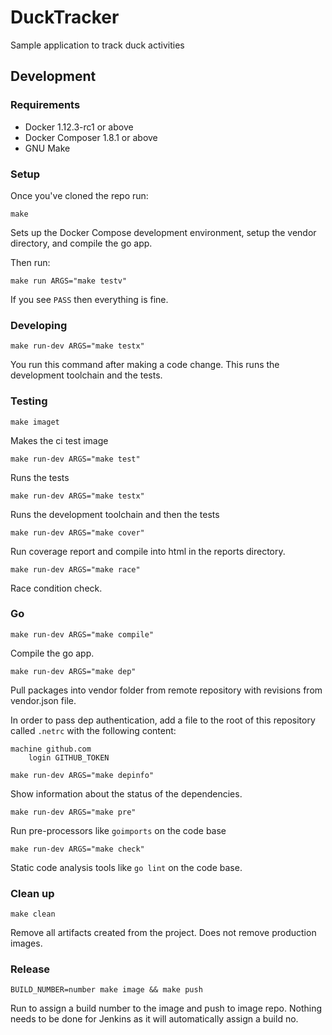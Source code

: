 # DuckTracker
Sample application to track duck activities

## Development

### Requirements
- Docker 1.12.3-rc1 or above
- Docker Composer 1.8.1 or above
- GNU Make

### Setup
Once you've cloned the repo run:

```
make
```

Sets up the Docker Compose development environment, setup the vendor directory, and compile the go app.

Then run:

```
make run ARGS="make testv"
```

If you see `PASS` then everything is fine.

### Developing

```
make run-dev ARGS="make testx"
```

You run this command after making a code change. This runs the development toolchain and the tests.

### Testing
```
make imaget
```

Makes the ci test image

```
make run-dev ARGS="make test"
```

Runs the tests

```
make run-dev ARGS="make testx"
```

Runs the development toolchain and then the tests

```
make run-dev ARGS="make cover"
```

Run coverage report and compile into html in the reports directory.

```
make run-dev ARGS="make race"
```

Race condition check.

### Go

```
make run-dev ARGS="make compile"
```

Compile the go app.

```
make run-dev ARGS="make dep"
```

Pull packages into vendor folder from remote repository with revisions from vendor.json file.

In order to pass dep authentication, add a file to the root of this repository called `.netrc` with the following content:

```
machine github.com
    login GITHUB_TOKEN
```

```
make run-dev ARGS="make depinfo"
```

Show information about the status of the dependencies.

```
make run-dev ARGS="make pre"
```

Run pre-processors like `goimports` on the code base

```
make run-dev ARGS="make check"
```

Static code analysis tools like `go lint` on the code base.

### Clean up

```
make clean
```

Remove all artifacts created from the project. Does not remove production images.

### Release

```
BUILD_NUMBER=number make image && make push
```

Run to assign a build number to the image and push to image repo.
Nothing needs to be done for Jenkins as it will automatically assign a build no.
